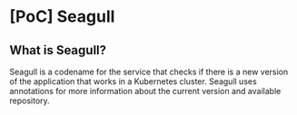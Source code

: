 # [PoC] Seagull 
## What is Seagull?
Seagull is a codename for the service that checks if there is a new version of the application that works in a Kubernetes cluster. Seagull uses annotations for more information about the current version and available repository.
